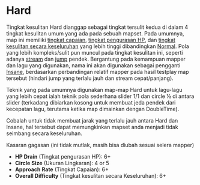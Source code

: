 Hard
=====================

Tingkat kesulitan Hard dianggap sebagai tingkat tersulit kedua di dalam 4 tingkat kesulitan umum yang ada pada sebuah mapset. Pada umumnya, map ini memiliki [tingkat capaian](/wiki/Beatmap_Editor/Song_Setup), [tingkat pengurasan HP](/wiki/Beatmap_Editor/Song_Setup), dan [tingkat kesulitan secara keseluruhan](/wiki/Beatmap_Editor/Song_Setup) yang lebih tinggi dibandingkan [Normal](/wiki/Difficulties/osu!/Normal). Pola yang lebih kompleks/sulit pun muncul pada tingkat kesulitan ini, seperti adanya [stream](/wiki/Mapping_Techniques/Rhythm) dan [jump](/wiki/Mapping_Techniques/Jump) pendek. Bergantung pada kemampuan mapper dan lagu yang digunakan, nama ini akan digunakan sebagai pengganti [Insane](/wiki/Difficulties/osu!/Insane), berdasarkan perbandingan relatif mapper pada hasil testplay map tersebut (hindari jump yang terlalu jauh dan stream cepat/panjang).

Teknik yang pada umumnya digunakan map-map Hard untuk lagu-lagu yang lebih cepat ialah teknik pola sederhana slider 1/1 dan circle ½ di antara slider (terkadang dibiarkan kosong untuk membuat jeda pendek dari kecepatan lagu, terutama ketika map dimainkan dengan DoubleTime).

Cobalah untuk tidak membuat jarak yang terlalu jauh antara Hard dan Insane, hal tersebut dapat memungkinkan mapset anda menjadi tidak seimbang secara keseluruhan.

Kasaran gagasan (ini tidak mutlak, masih bisa diubah sesuai selera mapper)

-   **HP Drain** (Tingkat pengurasan HP): 6+
-   **Circle Size** (Ukuran Lingkaran): 4 or 5
-   **Approach Rate** (Tingkat Capaian): 6+
-   **Overall Difficulty** (Tingkat kesulitan secara Keseluruhan): 6+
